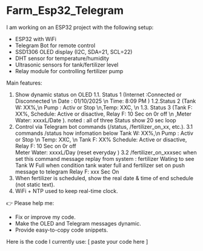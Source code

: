 # Farm_Esp32_Telegram
I am working on an ESP32 project with the following setup:

- ESP32 with WiFi
- Telegram Bot for remote control
- SSD1306 OLED display (I2C, SDA=21, SCL=22)
- DHT sensor for temperature/humidity
- Ultrasonic sensors for tank/fertilizer level
- Relay module for controlling fertilizer pump

Main features:
1. Show dynamic status on OLED
    1.1. Status 1 (Internet :Connected or Disconnected \n Date : 01/10/2025 \n Time: 8:09 PM )
    1.2.Status 2 (Tank W: XX%,\n Pump : Activ or Stop \n,Temp: XXC, \n
    1.3. Status 3 (Tank F: XX%, Schedule: Active or disactive, Relay F: 10 Sec on 0r off \n ,Meter Water: xxxxL/Date ).
    noted : all of three Status show 20 sec loop
3. Control via Telegram bot commands (/status, /fertilizer_on_xx, etc.).
     3.1 commands /status how infomation  below 
      Tank W: XX%,\n
      Pump : Activ or Stop \n
      Temp: XXC, \n
      Tank F: XX%
      Schedule: Active or disactive,
      Relay F: 10 Sec on 0r off  
      Meter Water: xxxxL/Day (reset everyday )
      3.2 /fertilizer_on_xxxsec when set this command message replay from system : fertilizer Wating to see Tank W Full 
      when condition tank water full and fertilizer set on push message to telegram Relay F: xxx Sec On  
5. When fertilizer is scheduled, show the real date & time of end schedule (not static text).
6. WiFi + NTP used to keep real-time clock.

👉 Please help me:
- Fix or improve my code.
- Make the OLED and Telegram messages dynamic.
- Provide easy-to-copy code snippets.

Here is the code I currently use:
[ paste your code here ]
